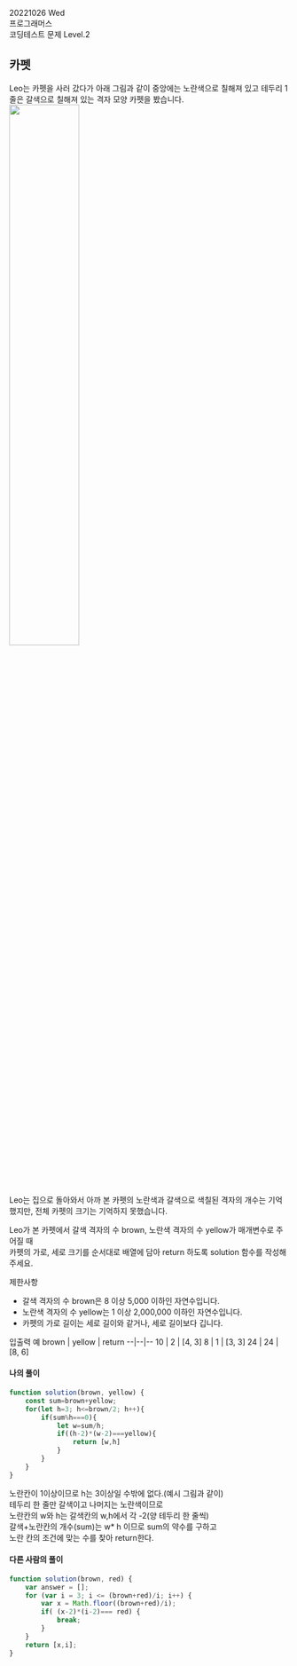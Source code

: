 20221026 Wed  
프로그래머스  
코딩테스트 문제 Level.2  

카펫
---
Leo는 카펫을 사러 갔다가 아래 그림과 같이 중앙에는 노란색으로 칠해져 있고 테두리 1줄은 갈색으로 칠해져 있는 격자 모양 카펫을 봤습니다.
<img src="https://user-images.githubusercontent.com/97269267/197932979-28241d0a-18ba-48f9-90a5-da836bd0332b.png" width="50%" height="50%">

Leo는 집으로 돌아와서 아까 본 카펫의 노란색과 갈색으로 색칠된 격자의 개수는 기억했지만, 전체 카펫의 크기는 기억하지 못했습니다.  

Leo가 본 카펫에서 갈색 격자의 수 brown, 노란색 격자의 수 yellow가 매개변수로 주어질 때  
카펫의 가로, 세로 크기를 순서대로 배열에 담아 return 하도록 solution 함수를 작성해주세요.  

제한사항  
- 갈색 격자의 수 brown은 8 이상 5,000 이하인 자연수입니다.  
- 노란색 격자의 수 yellow는 1 이상 2,000,000 이하인 자연수입니다.  
- 카펫의 가로 길이는 세로 길이와 같거나, 세로 길이보다 깁니다.  

입출력 예
brown	| yellow	| return
--|--|--
10	| 2	| [4, 3]
8	| 1	| [3, 3]
24	| 24	| [8, 6]

#### 나의 풀이
```jsx
function solution(brown, yellow) {
    const sum=brown+yellow;
    for(let h=3; h<=brown/2; h++){
        if(sum%h===0){
            let w=sum/h;
            if((h-2)*(w-2)===yellow){
                return [w,h]
            }
        }
    }
}
```
노란칸이 1이상이므로 h는 3이상일 수밖에 없다.(예시 그림과 같이)  
테두리 한 줄만 갈색이고 나머지는 노란색이므로  
노란칸의 w와 h는 갈색칸의 w,h에서 각 -2(양 테두리 한 줄씩)  
갈색+노란칸의 개수(sum)는 w* h 이므로 sum의 약수를 구하고  
노란 칸의 조건에 맞는 수를 찾아 return한다.  

#### 다른 사람의 풀이
```jsx
function solution(brown, red) {
    var answer = [];
    for (var i = 3; i <= (brown+red)/i; i++) {
        var x = Math.floor((brown+red)/i);
        if( (x-2)*(i-2)=== red) {
            break;
        }
    }
    return [x,i];
}
```













